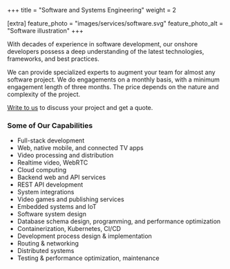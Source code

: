 +++
title = "Software and Systems Engineering"
weight = 2

[extra]
feature_photo = "images/services/software.svg"
feature_photo_alt = "Software illustration"
+++

With decades of experience in software development, our onshore developers possess a deep understanding of the latest technologies, frameworks, and best practices.

We can provide specialized experts to augment your team for almost any software project. We do engagements on a monthly basis, with a minimum engagement length of three months. The price depends on the nature and complexity of the project.

[Write to us](https://limeleaf.io/contact/ "Contact us") to discuss your project and get a quote.

<!-- more -->

### Some of Our Capabilities

- Full-stack development
- Web, native mobile, and connected TV apps
- Video processing and distribution
- Realtime video, WebRTC
- Cloud computing
- Backend web and API services
- REST API development
- System integrations
- Video games and publishing services
- Embedded systems and IoT
- Software system design
- Database schema design, programming, and performance optimization
- Containerization, Kubernetes, CI/CD
- Development process design & implementation
- Routing & networking
- Distributed systems
- Testing & performance optimization, maintenance
